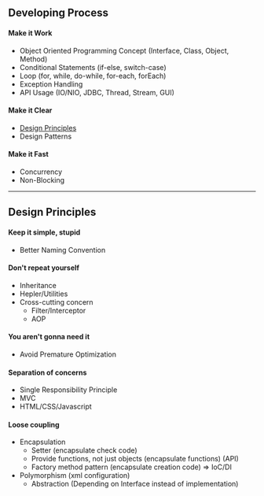 ## Developing Process
#### Make it Work
* Object Oriented Programming Concept (Interface, Class, Object, Method)
* Conditional Statements (if-else, switch-case)
* Loop (for, while, do-while, for-each, forEach)
* Exception Handling
* API Usage (IO/NIO, JDBC, Thread, Stream, GUI)
#### Make it Clear
* [Design Principles](#design-principles)
* Design Patterns
#### Make it Fast
* Concurrency
* Non-Blocking

------------------------------------------------------------------------------

## Design Principles
#### Keep it simple, stupid
* Better Naming Convention
#### Don't repeat yourself
* Inheritance 
* Hepler/Utilities
* Cross-cutting concern
	* Filter/Interceptor
	* AOP
#### You aren't gonna need it
* Avoid Premature Optimization
#### Separation of concerns
* Single Responsibility Principle
* MVC
* HTML/CSS/Javascript
#### Loose coupling
* Encapsulation
	* Setter (encapsulate check code)
	* Provide functions, not just objects (encapsulate functions) (API)
	* Factory method pattern (encapsulate creation code) => IoC/DI
* Polymorphism (xml configuration)
	* Abstraction (Depending on Interface instead of implementation)
